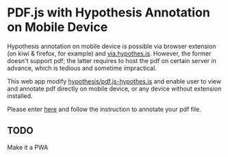 # PDF.js with Hypothesis Annotation on Mobile Device  

Hypothesis annotation on mobile device is possible via browser extension (on kiwi & firefox, for example) and [via.hypothes.is](http://via.hypothes.is). However, the former doesn't support pdf; the latter requires to host the pdf on certain server in advance, which is tedious and sometime impractical.

This web app modify [hypothesis/pdf.js-hypothes.is](https://github.com/hypothesis/pdf.js-hypothes.is) and enable user to view and annotate pdf directly on mobile device, or any device without extension installed.

Please enter [here](https://structseeker.github.io/hypothes.is.pdf.pwa/index.html) and follow the instruction to annotate your pdf file.

## TODO

Make it a PWA  

